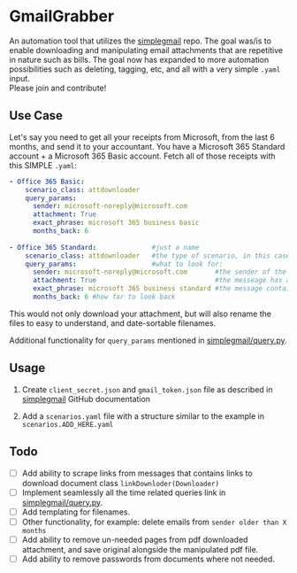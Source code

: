 # GmailGrabber

An automation tool that utilizes the [simplegmail](https://github.com/jeremyephron/simplegmail) repo. The goal was/is to enable downloading and manipulating email attachments that are repetitive in nature such as bills. The goal now has expanded to more automation possibilities such as deleting, tagging, etc, and all with a very simple ```.yaml``` input.  
Please join and contribute!

## Use Case

Let's say you need to get all your receipts from Microsoft, from the last 6 months, and send it to your accountant.
You have a Microsoft 365 Standard account + a Microsoft 365 Basic account.
Fetch all of those receipts with this SIMPLE ```.yaml```:

```yaml
- Office 365 Basic:
    scenario_class: attdownloader
    query_params:
      sender: microsoft-noreply@microsoft.com
      attachment: True
      exact_phrase: microsoft 365 business basic
      months_back: 6
      
- Office 365 Standard:				#just a name
    scenario_class: attdownloader	#the type of scenario, in this case its "attachment download"
    query_params:					#what to look for:
      sender: microsoft-noreply@microsoft.com	    #the sender of the message
      attachment: True							    #the messeage has an attachment
      exact_phrase: microsoft 365 business standard #the message contains this phrase
      months_back: 6 #how far to look back
```

This would not only download your attachment, but will also rename the files to easy to understand, and date-sortable filenames.

Additional functionality for ```query_params``` mentioned in [simplegmail/query.py](https://github.com/jeremyephron/simplegmail/blob/master/simplegmail/query.py).

## Usage

1. Create ```client_secret.json``` and ```gmail_token.json``` file as described in [simplegmail](https://github.com/jeremyephron/simplegmail) GitHub documentation

2. Add a ```scenarios.yaml``` file with a structure similar to the example in ```scenarios.ADD_HERE.yaml```

## Todo

- [ ] Add ability to scrape links from messages that contains links to download document class ```linkDownloder(Downloader)```
- [ ] Implement seamlessly all the time related queries link in [simplegmail/query.py](https://github.com/jeremyephron/simplegmail/blob/master/simplegmail/query.py).
- [ ] Add templating for filenames.
- [ ] Other functionality, for example: delete emails from ```sender older than X months```
- [ ] Add ability to remove un-needed pages from pdf downloaded attachment, and save original alongside the manipulated pdf file.
- [ ] Add ability to remove passwords from documents where not needed.
